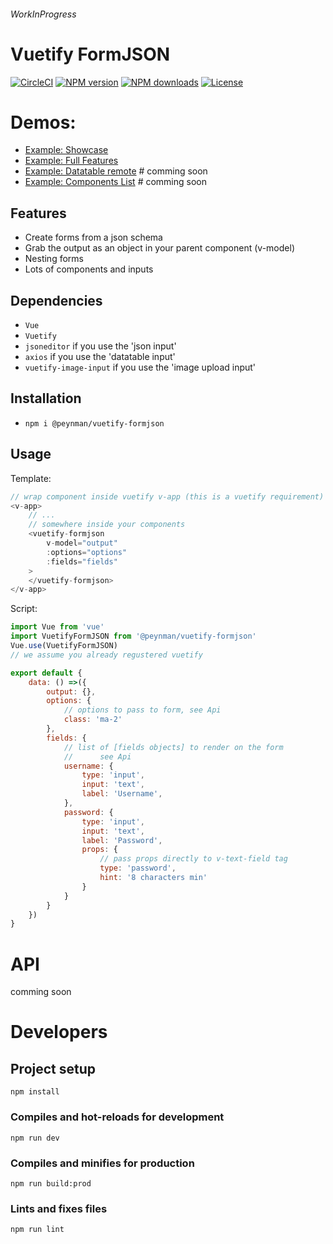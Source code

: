 
###### WorkInProgress

# Vuetify FormJSON

[![CircleCI](https://circleci.com/gh/peynman/vuetify-formjson.svg?style=svg)](https://circleci.com/gh/peynman/vuetify-formjson)
[![NPM version](https://img.shields.io/npm/v/@peynman/vuetify-formjson.svg?style=flat)](https://npmjs.org/package/@peynman/vuetify-formjson)
[![NPM downloads](https://img.shields.io/npm/dm/@peynman/vuetify-formjson.svg?style=flat)](https://npmjs.org/package/@peynman/vuetify-formjson)
[![License](https://img.shields.io/github/license/peynman/vuetify-formjson.svg?style=flat)](https://github.com/peynman/vuetify-formjson/blob/master/LICENSE)

# Demos:
* [Example: Showcase](https://peynman.github.io/vuetify-formjson/dist/examples/showcase.html)
* [Example: Full Features](https://peynman.github.io/vuetify-formjson/dist/examples/fullfeatures.html)
* [Example: Datatable remote](#) # comming soon
* [Example: Components List](#) # comming soon

## Features
* Create forms from a json schema
* Grab the output as an object in your parent component (v-model)
* Nesting forms
* Lots of components and inputs

## Dependencies
* ``Vue``
* ``Vuetify``
* ``jsoneditor`` if you use the 'json input'
* ``axios`` if you use the 'datatable input'
* ``vuetify-image-input`` if you use the 'image upload input'

## Installation
* ``npm i @peynman/vuetify-formjson``

## Usage
Template:
````js
// wrap component inside vuetify v-app (this is a vuetify requirement)
<v-app>
    // ...
    // somewhere inside your components
    <vuetify-formjson
        v-model="output"
        :options="options"
        :fields="fields"
    >
    </vuetify-formjson>
</v-app>
````
Script:
````js
import Vue from 'vue'
import VuetifyFormJSON from '@peynman/vuetify-formjson'
Vue.use(VuetifyFormJSON)
// we assume you already regustered vuetify

export default {
    data: () =>({
        output: {},
        options: {
            // options to pass to form, see Api
            class: 'ma-2'
        },
        fields: {
            // list of [fields objects] to render on the form
            //      see Api
            username: {
                type: 'input',
                input: 'text',
                label: 'Username',
            },
            password: {
                type: 'input',
                input: 'text',
                label: 'Password',
                props: {
                    // pass props directly to v-text-field tag
                    type: 'password',
                    hint: '8 characters min'
                }
            }
        }
    })
}
````

# API
comming soon

# Developers
## Project setup
```
npm install
```
### Compiles and hot-reloads for development
```
npm run dev
```
### Compiles and minifies for production
```
npm run build:prod
```
### Lints and fixes files
```
npm run lint
```

